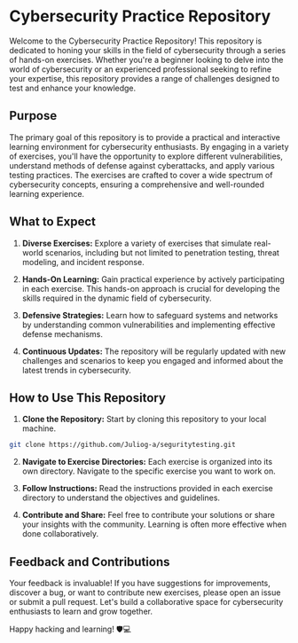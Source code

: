# Cybersecurity Practice Repository
Welcome to the Cybersecurity Practice Repository! This repository is dedicated to honing your skills in the field of cybersecurity through a series of hands-on exercises. Whether you're a beginner looking to delve into the world of cybersecurity or an experienced professional seeking to refine your expertise, this repository provides a range of challenges designed to test and enhance your knowledge.

## Purpose
The primary goal of this repository is to provide a practical and interactive learning environment for cybersecurity enthusiasts. By engaging in a variety of exercises, you'll have the opportunity to explore different vulnerabilities, understand methods of defense against cyberattacks, and apply various testing practices. The exercises are crafted to cover a wide spectrum of cybersecurity concepts, ensuring a comprehensive and well-rounded learning experience.

## What to Expect

1. **Diverse Exercises:** Explore a variety of exercises that simulate real-world scenarios, including but not limited to penetration testing, threat modeling, and incident response.

2. **Hands-On Learning:** Gain practical experience by actively participating in each exercise. This hands-on approach is crucial for developing the skills required in the dynamic field of cybersecurity.

3. **Defensive Strategies:** Learn how to safeguard systems and networks by understanding common vulnerabilities and implementing effective defense mechanisms.

4. **Continuous Updates:** The repository will be regularly updated with new challenges and scenarios to keep you engaged and informed about the latest trends in cybersecurity.

## How to Use This Repository

1. **Clone the Repository:** Start by cloning this repository to your local machine.

  ```bash
  git clone https://github.com/Juliog-a/seguritytesting.git
  ```
2. **Navigate to Exercise Directories:** Each exercise is organized into its own directory. Navigate to the specific exercise you want to work on.

3. **Follow Instructions:** Read the instructions provided in each exercise directory to understand the objectives and guidelines.

4. **Contribute and Share:** Feel free to contribute your solutions or share your insights with the community. Learning is often more effective when done collaboratively.

## Feedback and Contributions

Your feedback is invaluable! If you have suggestions for improvements, discover a bug, or want to contribute new exercises, please open an issue or submit a pull request. Let's build a collaborative space for cybersecurity enthusiasts to learn and grow together.

Happy hacking and learning! 🛡️💻
